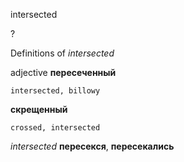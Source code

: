 intersected

?


Definitions of _intersected_

adjective
**пересеченный**

    intersected, billowy
**скрещенный**

    crossed, intersected

_intersected_
**пересекся**, **пересекались**